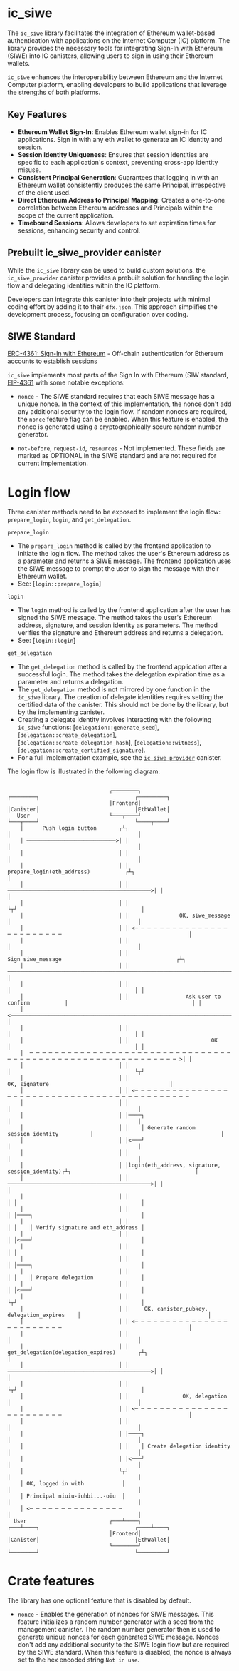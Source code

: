 # ic_siwe

The `ic_siwe` library facilitates the integration of Ethereum wallet-based authentication with applications on
the Internet Computer (IC) platform. The library provides the necessary tools for integrating Sign-In with
Ethereum (SIWE) into IC canisters, allowing users to sign in using their Ethereum wallets.

`ic_siwe` enhances the interoperability between Ethereum and the Internet Computer platform, enabling developers
to build applications that leverage the strengths of both platforms.

## Key Features

- **Ethereum Wallet Sign-In**: Enables Ethereum wallet sign-in for IC applications. Sign in with any eth wallet to generate an IC identity and session.
- **Session Identity Uniqueness**: Ensures that session identities are specific to each application's context, preventing cross-app identity misuse.
- **Consistent Principal Generation**: Guarantees that logging in with an Ethereum wallet consistently produces the same Principal, irrespective of the client used.
- **Direct Ethereum Address to Principal Mapping**: Creates a one-to-one correlation between Ethereum addresses and Principals within the scope of the current application.
- **Timebound Sessions**: Allows developers to set expiration times for sessions, enhancing security and control.

## Prebuilt ic_siwe_provider canister

While the `ic_siwe` library can be used to build custom solutions, the `ic_siwe_provider` canister provides a
prebuilt solution for handling the login flow and delegating identities within the IC platform.

Developers can integrate this canister into their projects with minimal coding effort by adding it to their `dfx.json`.
This approach simplifies the development process, focusing on configuration over coding.

## SIWE Standard

[ERC-4361: Sign-In with Ethereum](https://eips.ethereum.org/EIPS/eip-4361) - Off-chain authentication for
Ethereum accounts to establish sessions

`ic_siwe` implements most parts of the Sign In with Ethereum (SIW standard,
[EIP-4361](https://eips.ethereum.org/EIPS/eip-4361) with some notable exceptions:

- `nonce` - The SIWE standard requires that each SIWE message has a unique nonce. In the context of this
  implementation, the nonce don't add any additional security to the login flow. If random nonces are
  required, the `nonce` feature flag can be enabled. When this feature is enabled, the nonce is generated
  using a cryptographically secure random number generator.

- `not-before`, `request-id`, `resources` - Not implemented. These fields are marked as OPTIONAL in the
  SIWE standard and are not required for current implementation.

# Login flow

Three canister methods need to be exposed to implement the login flow: `prepare_login`, `login`, and `get_delegation`.

`prepare_login`

- The `prepare_login` method is called by the frontend application to initiate the login flow. The method
  takes the user's Ethereum address as a parameter and returns a SIWE message. The frontend application
  uses the SIWE message to prompt the user to sign the message with their Ethereum wallet.
- See: [`login::prepare_login`]

`login`

- The `login` method is called by the frontend application after the user has signed the SIWE message. The
  method takes the user's Ethereum address, signature, and session identity as parameters. The method
  verifies the signature and Ethereum address and returns a delegation.
- See: [`login::login`]

`get_delegation`

- The `get_delegation` method is called by the frontend application after a successful login. The method
  takes the delegation expiration time as a parameter and returns a delegation.
- The `get_delegation` method is not mirrored by one function in the `ic_siwe` library. The creation of delegate
  identities requires setting the certified data of the canister. This should not be done by the library, but by the
  implementing canister.
- Creating a delegate identity involves interacting with the following `ic_siwe` functions: [`delegation::generate_seed`],
  [`delegation::create_delegation`], [`delegation::create_delegation_hash`], [`delegation::witness`],
  [`delegation::create_certified_signature`].
- For a full implementation example, see the
  [`ic_siwe_provider`](https://github.com/kristoferlund/ic-siwe/tree/main/packages/ic_siwe_provider) canister.

The login flow is illustrated in the following diagram:

```text

                                ┌────────┐                                        ┌────────┐                              ┌─────────┐
                                │Frontend│                                        │Canister│                              │EthWallet│
   User                         └───┬────┘                                        └───┬────┘                              └────┬────┘
    │      Push login button       ┌┴┐                                                │                                        │
    │ ────────────────────────────>│ │                                                │                                        │
    │                              │ │                                                │                                        │
    │                              │ │          prepare_login(eth_address)           ┌┴┐                                       │
    │                              │ │ ─────────────────────────────────────────────>│ │                                       │
    │                              │ │                                               └┬┘                                       │
    │                              │ │                OK, siwe_message                │                                        │
    │                              │ │ <─ ─ ─ ─ ─ ─ ─ ─ ─ ─ ─ ─ ─ ─ ─ ─ ─ ─ ─ ─ ─ ─ ─ ─                                        │
    │                              │ │                                                │                                        │
    │                              │ │                                   Sign siwe_message                                    ┌┴┐
    │                              │ │ ──────────────────────────────────────────────────────────────────────────────────────>│ │
    │                              │ │                                                │                                       │ │
    │                              │ │                  Ask user to confirm           │                                       │ │
    │ <───────────────────────────────────────────────────────────────────────────────────────────────────────────────────────│ │
    │                              │ │                                                │                                       │ │
    │                              │ │                          OK                    │                                       │ │
    │  ─ ─ ─ ─ ─ ─ ─ ─ ─ ─ ─ ─ ─ ─ ─ ─ ─ ─ ─ ─ ─ ─ ─ ─ ─ ─ ─ ─ ─ ─ ─ ─ ─ ─ ─ ─ ─ ─ ─ ─ ─ ─ ─ ─ ─ ─ ─ ─ ─ ─ ─ ─ ─ ─ ─ ─ ─ ─ ─ >│ │
    │                              │ │                                                │                                       └┬┘
    │                              │ │                                      OK, signature                                      │
    │                              │ │ <─ ─ ─ ─ ─ ─ ─ ─ ─ ─ ─ ─ ─ ─ ─ ─ ─ ─ ─ ─ ─ ─ ─ ─ ─ ─ ─ ─ ─ ─ ─ ─ ─ ─ ─ ─ ─ ─ ─ ─ ─ ─ ─ ─
    │                              │ │                                                │                                        │
    │                              │ │────┐                                           │                                        │
    │                              │ │    │ Generate random session_identity          │                                        │
    │                              │ │<───┘                                           │                                        │
    │                              │ │                                                │                                        │
    │                              │ │login(eth_address, signature, session_identity)┌┴┐                                       │
    │                              │ │ ─────────────────────────────────────────────>│ │                                       │
    │                              │ │                                               │ │                                       │
    │                              │ │                                               │ │────┐                                  │
    │                              │ │                                               │ │    │ Verify signature and eth_address │
    │                              │ │                                               │ │<───┘                                  │
    │                              │ │                                               │ │                                       │
    │                              │ │                                               │ │────┐                                  │
    │                              │ │                                               │ │    │ Prepare delegation               │
    │                              │ │                                               │ │<───┘                                  │
    │                              │ │                                               └┬┘                                       │
    │                              │ │     OK, canister_pubkey, delegation_expires    │                                        │
    │                              │ │ <─ ─ ─ ─ ─ ─ ─ ─ ─ ─ ─ ─ ─ ─ ─ ─ ─ ─ ─ ─ ─ ─ ─ ─                                        │
    │                              │ │                                                │                                        │
    │                              │ │      get_delegation(delegation_expires)       ┌┴┐                                       │
    │                              │ │ ─────────────────────────────────────────────>│ │                                       │
    │                              │ │                                               └┬┘                                       │
    │                              │ │                 OK, delegation                 │                                        │
    │                              │ │ <─ ─ ─ ─ ─ ─ ─ ─ ─ ─ ─ ─ ─ ─ ─ ─ ─ ─ ─ ─ ─ ─ ─ ─                                        │
    │                              │ │                                                │                                        │
    │                              │ │────┐                                           │                                        │
    │                              │ │    │ Create delegation identity                │                                        │
    │                              │ │<───┘                                           │                                        │
    │                              └┬┘                                                │                                        │
    │ OK, logged in with            │                                                 │                                        │
    │ Principal niuiu-iuhbi...-oiu  │                                                 │                                        │
    │ <─ ─ ─ ─ ─ ─ ─ ─ ─ ─ ─ ─ ─ ─ ─                                                  │                                        │
  User                          ┌───┴────┐                                        ┌───┴────┐                              ┌────┴────┐
                                │Frontend│                                        │Canister│                              │EthWallet│
                                └────────┘                                        └────────┘                              └─────────┘
```

# Crate features

The library has one optional feature that is disabled by default.

- `nonce` - Enables the generation of nonces for SIWE messages. This feature initializes a random number
  generator with a seed from the management canister. The random number generator then is used to generate
  unique nonces for each generated SIWE message. Nonces don't add any additional security to the SIWE login
  flow but are required by the SIWE standard. When this feature is disabled, the nonce is always set to the
  hex encoded string `Not in use`.
